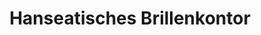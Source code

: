 ---
title: "Hanseatisches Brillenkontor"
url: /hamburg/hanseatisches-brillenkontor/
shop: Optiker
---
